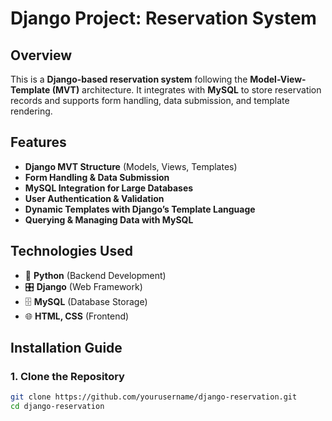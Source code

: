 # Django Project: Reservation System

## Overview
This is a **Django-based reservation system** following the **Model-View-Template (MVT)** architecture. It integrates with **MySQL** to store reservation records and supports form handling, data submission, and template rendering.

## Features
- **Django MVT Structure** (Models, Views, Templates)
- **Form Handling & Data Submission**
- **MySQL Integration for Large Databases**
- **User Authentication & Validation**
- **Dynamic Templates with Django’s Template Language**
- **Querying & Managing Data with MySQL**

## Technologies Used
- 🐍 **Python** (Backend Development)
- 🎛 **Django** (Web Framework)
- 🗄 **MySQL** (Database Storage)
- 🌐 **HTML, CSS** (Frontend)

## Installation Guide

### 1. Clone the Repository
```bash
git clone https://github.com/yourusername/django-reservation.git
cd django-reservation
